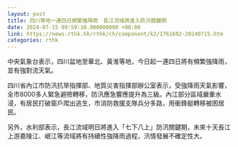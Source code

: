 ```yaml
---
layout: post
title: 四川等地一連四日頻繁強降雨　長江流域將進入防汛關鍵期
date: 2024-07-15 09:59:18.000000000 +08:00
link: https://news.rthk.hk/rthk/ch/component/k2/1761602-20240715.htm
categories: rthk
---
```


中央氣象台表示，四川盆地至華北、黃淮等地，今日起一連四日將有頻繁強降雨，並有強對流天氣。

四川省內江市防汛抗旱指揮部、地質災害指揮部辦公室表示，受強降雨天氣影響，全市8000多人緊急避險轉移，防汛應急響應提升為三級。內江部分區域嚴重水浸，有居民打破窗戶爬出逃生，市消防救援支隊兵分多路，用衝鋒艇轉移被困居民。

另外，水利部表示，長江流域明日將進入「七下八上」防汛關鍵期，未來十天長江上游嘉陵江、岷江等流域將有持續性強降雨過程，汛情發展不確定性大。
